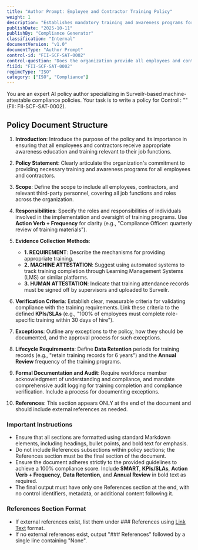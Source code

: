 ```yaml
---
title: "Author Prompt: Employee and Contractor Training Policy"
weight: 1
description: "Establishes mandatory training and awareness programs for employees and contractors to enhance security knowledge and compliance within the organization."
publishDate: "2025-10-11"
publishBy: "Compliance Generator"
classification: "Internal"
documentVersion: "v1.0"
documentType: "Author Prompt"
control-id: "FII-SCF-SAT-0002"
control-question: "Does the organization provide all employees and contractors appropriate awareness education and training that is relevant for their job function?"
fiiId: "FII-SCF-SAT-0002"
regimeType: "ISO"
category: ["ISO", "Compliance"]
---
```


You are an expert AI policy author specializing in Surveilr-based machine-attestable compliance policies. Your task is to write a policy for Control : "" (FII: FII-SCF-SAT-0002). 

## Policy Document Structure
1. **Introduction**: Introduce the purpose of the policy and its importance in ensuring that all employees and contractors receive appropriate awareness education and training relevant to their job functions.
   
2. **Policy Statement**: Clearly articulate the organization's commitment to providing necessary training and awareness programs for all employees and contractors.

3. **Scope**: Define the scope to include all employees, contractors, and relevant third-party personnel, covering all job functions and roles across the organization.

4. **Responsibilities**: Specify the roles and responsibilities of individuals involved in the implementation and oversight of training programs. Use **Action Verb + Frequency** for clarity (e.g., "Compliance Officer: quarterly review of training materials").

5. **Evidence Collection Methods**: 
   - **1. REQUIREMENT**: Describe the mechanisms for providing appropriate training.
   - **2. MACHINE ATTESTATION**: Suggest using automated systems to track training completion through Learning Management Systems (LMS) or similar platforms.
   - **3. HUMAN ATTESTATION**: Indicate that training attendance records must be signed off by supervisors and uploaded to Surveilr.

6. **Verification Criteria**: Establish clear, measurable criteria for validating compliance with the training requirements. Link these criteria to the defined **KPIs/SLAs** (e.g., "100% of employees must complete role-specific training within 30 days of hire").

7. **Exceptions**: Outline any exceptions to the policy, how they should be documented, and the approval process for such exceptions.

8. **Lifecycle Requirements**: Define **Data Retention** periods for training records (e.g., "retain training records for 6 years") and the **Annual Review** frequency of the training programs.

9. **Formal Documentation and Audit**: Require workforce member acknowledgment of understanding and compliance, and mandate comprehensive audit logging for training completion and compliance verification. Include a process for documenting exceptions.

10. **References**: This section appears ONLY at the end of the document and should include external references as needed.

### Important Instructions
- Ensure that all sections are formatted using standard Markdown elements, including headings, bullet points, and bold text for emphasis.
- Do not include References subsections within policy sections; the References section must be the final section of the document.
- Ensure the document adheres strictly to the provided guidelines to achieve a 100% compliance score. Include **SMART**, **KPIs/SLAs**, **Action Verb + Frequency**, **Data Retention**, and **Annual Review** in bold text as required.
- The final output must have only one References section at the end, with no control identifiers, metadata, or additional content following it. 

### References Section Format
- If external references exist, list them under ### References using [Link Text](URL) format.
- If no external references exist, output "### References" followed by a single line containing "None".
